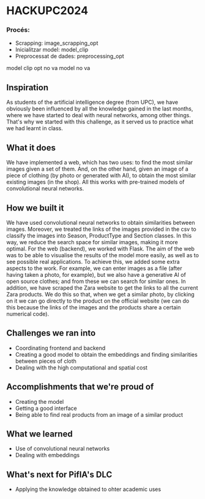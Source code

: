 # HACKUPC2024

### Procés:
- Scrapping: image_scrapping_opt
- Inicialitzar model: model_clip
- Preprocessat de dades: preprocessing_opt

model clip opt no va
model no va

## Inspiration
As students of the artificial intelligence degree (from UPC), we have obviously been influenced by all the knowledge gained in the last months, where we have started to deal with neural networks, among other things. That's why we started with this challenge, as it served us to practice what we had learnt in class.

## What it does
We have implemented a web, which has two uses: to find the most similar images given a set of them. And, on the other hand, given an image of a piece of clothing (by photo or generated with AI), to obtain the most similar existing images (in the shop). All this works with pre-trained models of convolutional neural networks.

## How we built it
We have used convolutional neural networks to obtain similarities between images. Moreover, we treated the links of the images provided in the csv to classify the images into Season, ProductType and Section classes. In this way, we reduce the search space for similar images, making it more optimal.
For the web (backend), we worked with Flask. The aim of the web was to be able to visualise the results of the model more easily, as well as to see possible real applications. To achieve this, we added some extra aspects to the work. For example, we can enter images as a file (after having taken a photo, for example), but we also have a generative AI of open source clothes; and from these we can search for similar ones. In addition, we have scraped the Zara website to get the links to all the current Zara products. We do this so that, when we get a similar photo, by clicking on it we can go directly to the product on the official website (we can do this because the links of the images and the products share a certain numerical code).

## Challenges we ran into
- Coordinating frontend and backend
- Creating a good model to obtain the embeddings and finding similarities between pieces of cloth
- Dealing with the high computational and spatial cost


## Accomplishments that we're proud of
- Creating the model
- Getting a good interface
- Being able to find real products from an image of a similar product 

## What we learned
- Use of convolutional neural networks
- Dealing with embeddings


## What's next for PifIA's DLC
- Applying the knowledge obtained to ohter academic uses
